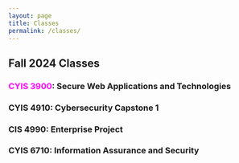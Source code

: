 ```yaml
---
layout: page
title: Classes
permalink: /classes/
---
```


## Fall 2024 Classes

### <font color="#ff00ff">CYIS 3900</font>: Secure Web Applications and Technologies


### CYIS 4910: Cybersecurity Capstone 1


### CIS 4990: Enterprise Project


### CYIS 6710: Information Assurance and Security





